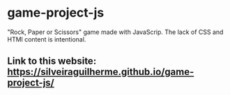 # game-project-js
 "Rock, Paper or Scissors" game made with JavaScrip. The lack of CSS and HTMl content is intentional. 

## Link to this website: https://silveiraguilherme.github.io/game-project-js/
